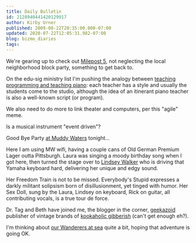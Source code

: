 ```yaml
---
title: Daily Bulletin
id: 2128940441420129917
author: Kirby Urner
published: 2009-08-22T20:35:00.000-07:00
updated: 2020-07-22T12:05:31.982-07:00
blog: bizmo_diaries
tags: 
---
```


[](https://www.flickr.com/photos/kirbyurner/albums/72157622114965182)

We're gearing up to check out [Milepost 5](http://www.milepostfive.com/), not neglecting the local neighborhood block party, something to get back to.

On the edu-sig ministry list I'm pushing the analogy between [teaching programming and teaching piano](http://mail.python.org/pipermail/edu-sig/2009-August/009485.html): each teacher has a style and usually the students come to the studio, although the idea of an itinerant piano teacher is also a well-known script (or program).

We also need to do more to link theater and computers, per this "agile" meme.

Is a musical instrument "event driven"?

Good Bye Party [at Muddy Waters](http://muddywatersportland.com/) tonight...

Here I am using MW wifi, having a couple cans of Old German Premium Lager outta Pittsburgh. Laura was singing a moody birthday song when I got here, then turned the stage over to [Lindsey Walker](http://controlroom.blogspot.com/2009/07/experience-music.html) who is driving that Yamaha keyboard hard, delivering her unique and edgy sound.

Her Freedom Train is not to be missed. Everybody's Stupid expresses a darkly militant solipsism born of disillusionment, yet tinged with humor. Her Sex Doll, sung by the Laura, Lindsey on keyboard, Rick on guitar, all contributing vocals, is a true tour de force.

Dr. Tag and Beth have joined me, the blogger in the corner, [geekazoid](http://www.urbandictionary.com/define.php?term=geekazoid) publisher of vintage brands of [kookaholic gibberish](http://www.freelists.org/post/wittrs/On-Distinction-Logic-Grammar-and-Cookery,5) (can't get enough eh?).

I'm thinking about [our Wanderers at sea](http://controlroom.blogspot.com/2009/08/wanderers-2009818.html) quite a bit, hoping that adventure is going OK.